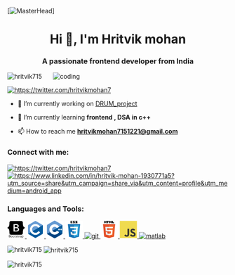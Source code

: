 [![MasterHead](https://cdn.dribbble.com/users/1201592/screenshots/9078494/developer.gif)]

<h1 align="center">Hi 👋, I'm Hritvik mohan</h1>
<h3 align="center">A passionate frontend developer from India</h3>
<img align="right" alt="coding" width="400" src="https://media.tenor.com/I3RjM4xQO0kAAAAi/monitors-typing.gif">


<p align="left"> <img src="https://komarev.com/ghpvc/?username=hritvik715&label=Profile%20views&color=0e75b6&style=flat" alt="hritvik715" /> </p>

<p align="left"> <a href="https://twitter.com/https://twitter.com/hritvikmohan7" target="blank"><img src="https://img.shields.io/twitter/follow/https://twitter.com/hritvikmohan7?logo=twitter&style=for-the-badge" alt="https://twitter.com/hritvikmohan7" /></a> </p>

- 🔭 I’m currently working on [DRUM_project](https://hritvik715.github.io/Drum_project/)

- 🌱 I’m currently learning **frontend , DSA in c++**

- 📫 How to reach me **hritvikmohan7151221@gmail.com**

<h3 align="left">Connect with me:</h3>
<p align="left">
<a href="https://twitter.com/https://twitter.com/hritvikmohan7" target="blank"><img align="center" src="https://raw.githubusercontent.com/rahuldkjain/github-profile-readme-generator/master/src/images/icons/Social/twitter.svg" alt="https://twitter.com/hritvikmohan7" height="30" width="40" /></a>
<a href="https://linkedin.com/in/https://www.linkedin.com/in/hritvik-mohan-1930771a5?utm_source=share&utm_campaign=share_via&utm_content=profile&utm_medium=android_app" target="blank"><img align="center" src="https://raw.githubusercontent.com/rahuldkjain/github-profile-readme-generator/master/src/images/icons/Social/linked-in-alt.svg" alt="https://www.linkedin.com/in/hritvik-mohan-1930771a5?utm_source=share&utm_campaign=share_via&utm_content=profile&utm_medium=android_app" height="30" width="40" /></a>
</p>

<h3 align="left">Languages and Tools:</h3>
<p align="left"> <a href="https://getbootstrap.com" target="_blank" rel="noreferrer"> <img src="https://raw.githubusercontent.com/devicons/devicon/master/icons/bootstrap/bootstrap-plain-wordmark.svg" alt="bootstrap" width="40" height="40"/> </a> <a href="https://www.cprogramming.com/" target="_blank" rel="noreferrer"> <img src="https://raw.githubusercontent.com/devicons/devicon/master/icons/c/c-original.svg" alt="c" width="40" height="40"/> </a> <a href="https://www.w3schools.com/cpp/" target="_blank" rel="noreferrer"> <img src="https://raw.githubusercontent.com/devicons/devicon/master/icons/cplusplus/cplusplus-original.svg" alt="cplusplus" width="40" height="40"/> </a> <a href="https://www.w3schools.com/css/" target="_blank" rel="noreferrer"> <img src="https://raw.githubusercontent.com/devicons/devicon/master/icons/css3/css3-original-wordmark.svg" alt="css3" width="40" height="40"/> </a> <a href="https://git-scm.com/" target="_blank" rel="noreferrer"> <img src="https://www.vectorlogo.zone/logos/git-scm/git-scm-icon.svg" alt="git" width="40" height="40"/> </a> <a href="https://www.w3.org/html/" target="_blank" rel="noreferrer"> <img src="https://raw.githubusercontent.com/devicons/devicon/master/icons/html5/html5-original-wordmark.svg" alt="html5" width="40" height="40"/> </a> <a href="https://developer.mozilla.org/en-US/docs/Web/JavaScript" target="_blank" rel="noreferrer"> <img src="https://raw.githubusercontent.com/devicons/devicon/master/icons/javascript/javascript-original.svg" alt="javascript" width="40" height="40"/> </a> <a href="https://www.mathworks.com/" target="_blank" rel="noreferrer"> <img src="https://upload.wikimedia.org/wikipedia/commons/2/21/Matlab_Logo.png" alt="matlab" width="40" height="40"/> </a> </p>

<p><img align="left" src="https://github-readme-stats.vercel.app/api/top-langs?username=hritvik715&show_icons=true&locale=en&layout=compact" alt="hritvik715" /></p>

<p>&nbsp;<img align="center" src="https://github-readme-stats.vercel.app/api?username=hritvik715&show_icons=true&locale=en" alt="hritvik715" /></p>

<p><img align="center" src="https://github-readme-streak-stats.herokuapp.com/?user=hritvik715&" alt="hritvik715" /></p>
